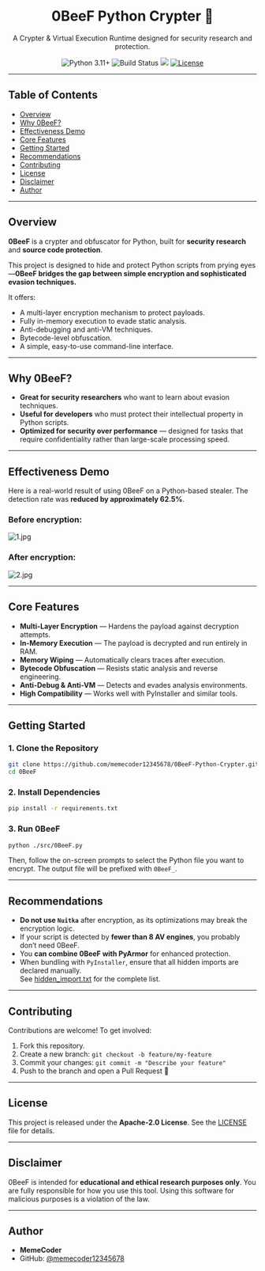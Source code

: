 <p align="center">
  <h1 align="center">0BeeF Python Crypter 🥩</h1>
  <p align="center">
    A Crypter & Virtual Execution Runtime designed for security research and protection.
  </p>
  <p align="center">
    <img src="https://img.shields.io/badge/python-3.11%2B-blue?style=for-the-badge&logo=python" alt="Python 3.11+" />
    <img src="https://img.shields.io/badge/build-passing-green?style=for-the-badge&logo=githubactions" alt="Build Status" />
    <img src="https://img.shields.io/github/stars/memecoder12345678/0BeeF-Python-Crypter?style=for-the-badge&color=green&logo=github">
    <a href="LICENSE"><img src="https://img.shields.io/badge/license-Apache--2.0-blue?style=for-the-badge&logo=apache" alt="License" /></a>
  </p>
</p>

---

## Table of Contents

- [Overview](#overview)
- [Why 0BeeF?](#why-0beef)
- [Effectiveness Demo](#effectiveness-demo)
- [Core Features](#core-features)
- [Getting Started](#getting-started)
- [Recommendations](#recommendations)
- [Contributing](#contributing)
- [License](#license)
- [Disclaimer](#disclaimer)
- [Author](#author)

---

## Overview

**0BeeF** is a crypter and obfuscator for Python, built for **security research** and **source code protection**.

This project is designed to hide and protect Python scripts from prying eyes—**0BeeF bridges the gap between simple encryption and sophisticated evasion techniques.**

It offers:

*   A multi-layer encryption mechanism to protect payloads.
*   Fully in-memory execution to evade static analysis.
*   Anti-debugging and anti-VM techniques.
*   Bytecode-level obfuscation.
*   A simple, easy-to-use command-line interface.

---

## Why 0BeeF?

*   **Great for security researchers** who want to learn about evasion techniques.
*   **Useful for developers** who must protect their intellectual property in Python scripts.
*   **Optimized for security over performance** — designed for tasks that require confidentiality rather than large-scale processing speed.

---

## Effectiveness Demo

Here is a real-world result of using 0BeeF on a Python-based stealer. The detection rate was **reduced by approximately 62.5%**.

### Before encryption:

![1.jpg](https://raw.githubusercontent.com/memecoder12345678/0BeeF-Python-Crypter/refs/heads/main/img/1.jpg)

### After encryption:

![2.jpg](https://raw.githubusercontent.com/memecoder12345678/0BeeF-Python-Crypter/refs/heads/main/img/2.jpg)

---

## Core Features

* **Multi-Layer Encryption** — Hardens the payload against decryption attempts.
* **In-Memory Execution** — The payload is decrypted and run entirely in RAM.
* **Memory Wiping** — Automatically clears traces after execution.
* **Bytecode Obfuscation** — Resists static analysis and reverse engineering.
* **Anti-Debug & Anti-VM** — Detects and evades analysis environments.
* **High Compatibility** — Works well with PyInstaller and similar tools.

---

## Getting Started

### 1. Clone the Repository

```bash
git clone https://github.com/memecoder12345678/0BeeF-Python-Crypter.git
cd 0BeeF
```

### 2. Install Dependencies

```bash
pip install -r requirements.txt
```

### 3. Run 0BeeF

```bash
python ./src/0BeeF.py
```

Then, follow the on-screen prompts to select the Python file you want to encrypt. The output file will be prefixed with `0BeeF_`.

---

## Recommendations

*   **Do not use `Nuitka`** after encryption, as its optimizations may break the encryption logic.
*   If your script is detected by **fewer than 8 AV engines**, you probably don’t need 0BeeF.
*   You **can combine 0BeeF with PyArmor** for enhanced protection.
*   When bundling with `PyInstaller`, ensure that all hidden imports are declared manually.  
    See [hidden_import.txt](hidden_import.txt) for the complete list.


---

## Contributing

Contributions are welcome! To get involved:

1.  Fork this repository.
2.  Create a new branch: `git checkout -b feature/my-feature`
3.  Commit your changes: `git commit -m "Describe your feature"`
4.  Push to the branch and open a Pull Request 🎉

---

## License

This project is released under the **Apache-2.0 License**. See the [LICENSE](LICENSE) file for details.

---

## Disclaimer

0BeeF is intended for **educational and ethical research purposes only**. You are fully responsible for how you use this tool. Using this software for malicious purposes is a violation of the law.

---

## Author

*   **MemeCoder**
*   GitHub: [@memecoder12345678](https://github.com/memecoder12345678)
